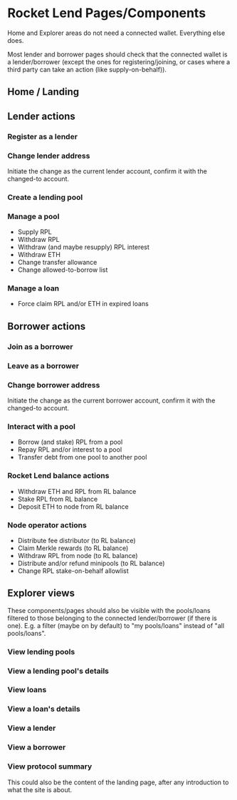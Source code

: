 # Rocket Lend Pages/Components

Home and Explorer areas do not need a connected wallet.
Everything else does.

Most lender and borrower pages should check that the connected wallet is a
lender/borrower (except the ones for registering/joining, or cases where a
third party can take an action (like supply-on-behalf)).

## Home / Landing

## Lender actions

### Register as a lender

### Change lender address

Initiate the change as the current lender account, confirm it with the
changed-to account.

### Create a lending pool

### Manage a pool

- Supply RPL
- Withdraw RPL
- Withdraw (and maybe resupply) RPL interest
- Withdraw ETH
- Change transfer allowance
- Change allowed-to-borrow list

### Manage a loan

- Force claim RPL and/or ETH in expired loans

## Borrower actions

### Join as a borrower

### Leave as a borrower

### Change borrower address

Initiate the change as the current borrower account, confirm it with the
changed-to account.

### Interact with a pool

- Borrow (and stake) RPL from a pool
- Repay RPL and/or interest to a pool
- Transfer debt from one pool to another pool

### Rocket Lend balance actions

- Withdraw ETH and RPL from RL balance
- Stake RPL from RL balance
- Deposit ETH to node from RL balance

### Node operator actions

- Distribute fee distributor (to RL balance)
- Claim Merkle rewards (to RL balance)
- Withdraw RPL from node (to RL balance)
- Distribute and/or refund minipools (to RL balance)
- Change RPL stake-on-behalf allowlist

## Explorer views

These components/pages should also be visible with the pools/loans filtered to
those belonging to the connected lender/borrower (if there is one). E.g. a
filter (maybe on by default) to "my pools/loans" instead of "all pools/loans".

### View lending pools

### View a lending pool's details

### View loans

### View a loan's details

### View a lender

### View a borrower

### View protocol summary

This could also be the content of the landing page, after any introduction to
what the site is about.
